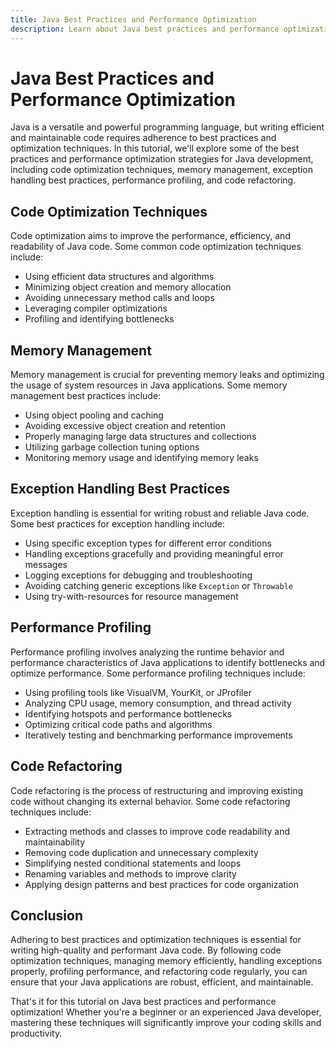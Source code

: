 ```yaml
---
title: Java Best Practices and Performance Optimization
description: Learn about Java best practices and performance optimization techniques, including code optimization, memory management, exception handling, performance profiling, and code refactoring.
---
```


# Java Best Practices and Performance Optimization

Java is a versatile and powerful programming language, but writing efficient and maintainable code requires adherence to best practices and optimization techniques. In this tutorial, we'll explore some of the best practices and performance optimization strategies for Java development, including code optimization techniques, memory management, exception handling best practices, performance profiling, and code refactoring.

## Code Optimization Techniques

Code optimization aims to improve the performance, efficiency, and readability of Java code. Some common code optimization techniques include:
- Using efficient data structures and algorithms
- Minimizing object creation and memory allocation
- Avoiding unnecessary method calls and loops
- Leveraging compiler optimizations
- Profiling and identifying bottlenecks

## Memory Management

Memory management is crucial for preventing memory leaks and optimizing the usage of system resources in Java applications. Some memory management best practices include:
- Using object pooling and caching
- Avoiding excessive object creation and retention
- Properly managing large data structures and collections
- Utilizing garbage collection tuning options
- Monitoring memory usage and identifying memory leaks

## Exception Handling Best Practices

Exception handling is essential for writing robust and reliable Java code. Some best practices for exception handling include:
- Using specific exception types for different error conditions
- Handling exceptions gracefully and providing meaningful error messages
- Logging exceptions for debugging and troubleshooting
- Avoiding catching generic exceptions like `Exception` or `Throwable`
- Using try-with-resources for resource management

## Performance Profiling

Performance profiling involves analyzing the runtime behavior and performance characteristics of Java applications to identify bottlenecks and optimize performance. Some performance profiling techniques include:
- Using profiling tools like VisualVM, YourKit, or JProfiler
- Analyzing CPU usage, memory consumption, and thread activity
- Identifying hotspots and performance bottlenecks
- Optimizing critical code paths and algorithms
- Iteratively testing and benchmarking performance improvements

## Code Refactoring

Code refactoring is the process of restructuring and improving existing code without changing its external behavior. Some code refactoring techniques include:
- Extracting methods and classes to improve code readability and maintainability
- Removing code duplication and unnecessary complexity
- Simplifying nested conditional statements and loops
- Renaming variables and methods to improve clarity
- Applying design patterns and best practices for code organization

## Conclusion

Adhering to best practices and optimization techniques is essential for writing high-quality and performant Java code. By following code optimization techniques, managing memory efficiently, handling exceptions properly, profiling performance, and refactoring code regularly, you can ensure that your Java applications are robust, efficient, and maintainable.

That's it for this tutorial on Java best practices and performance optimization! Whether you're a beginner or an experienced Java developer, mastering these techniques will significantly improve your coding skills and productivity.
